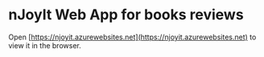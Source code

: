 # nJoyIt Web App for books reviews

Open [https://njoyit.azurewebsites.net](https://njoyit.azurewebsites.net) to view it in the browser.
